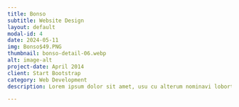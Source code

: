 ```yaml
---
title: Bonso
subtitle: Website Design
layout: default
modal-id: 4
date: 2024-05-11
img: Bonso$49.PNG
thumbnail: bonso-detail-06.webp
alt: image-alt
project-date: April 2014
client: Start Bootstrap
category: Web Development
description: Lorem ipsum dolor sit amet, usu cu alterum nominavi lobortis. At duo novum diceret. Tantas apeirian vix et, usu sanctus postulant inciderint ut, populo diceret necessitatibus in vim. Cu eum dicam feugiat noluisse.

---
```

